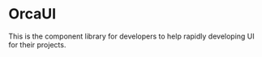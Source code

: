 # OrcaUI
This is the component library for developers to help rapidly developing UI for their projects.
